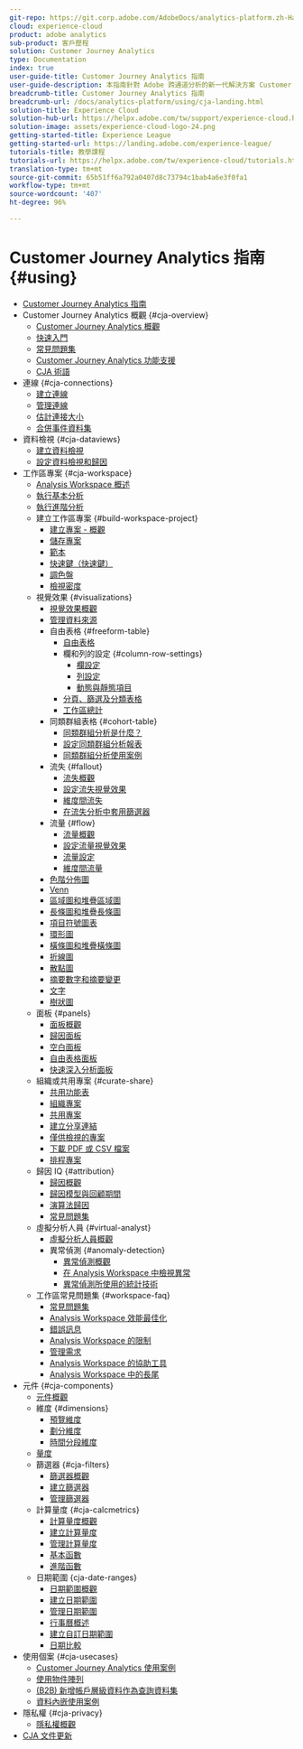 ```yaml
---
git-repo: https://git.corp.adobe.com/AdobeDocs/analytics-platform.zh-Hant
cloud: experience-cloud
product: adobe analytics
sub-product: 客戶歷程
solution: Customer Journey Analytics
type: Documentation
index: true
user-guide-title: Customer Journey Analytics 指南
user-guide-description: 本指南針對 Adobe 跨通道分析的新一代解決方案 Customer Journey Analytics (以 Adobe Experience Platform 為基礎) 提供自助協助資訊。
breadcrumb-title: Customer Journey Analytics 指南
breadcrumb-url: /docs/analytics-platform/using/cja-landing.html
solution-title: Experience Cloud
solution-hub-url: https://helpx.adobe.com/tw/support/experience-cloud.html
solution-image: assets/experience-cloud-logo-24.png
getting-started-title: Experience League
getting-started-url: https://landing.adobe.com/experience-league/
tutorials-title: 教學課程
tutorials-url: https://helpx.adobe.com/tw/experience-cloud/tutorials.html
translation-type: tm+mt
source-git-commit: 65b51ff6a792a0407d8c73794c1bab4a6e3f0fa1
workflow-type: tm+mt
source-wordcount: '407'
ht-degree: 96%

---
```



# Customer Journey Analytics 指南 {#using}

+ [Customer Journey Analytics 指南](getting-started/cja-landing.md)
+ Customer Journey Analytics 概觀 {#cja-overview}
   + [Customer Journey Analytics 概觀](getting-started/cja-overview.md)
   + [快速入門](getting-started/cja-getting-started.md)
   + [常見問題集](getting-started/cja-faq.md)
   + [Customer Journey Analytics 功能支援](getting-started/cja-aa.md)
   + [CJA 術語](getting-started/cja-glossary.md)
+ 連線 {#cja-connections}
   + [建立連線](connections/create-connection.md)
   + [管理連線](connections/manage-connection.md)
   + [估計連接大小](connections/estimate-connection-size.md)
   + [合併事件資料集](connections/combined-dataset.md)
+ 資料檢視 {#cja-dataviews}
   + [建立資料檢視](data-views/create-dataview.md)
   + [設定資料檢視和歸因](data-views/configure-dataviews.md)
+ 工作區專案 {#cja-workspace}
   + [Analysis Workspace 概述](analysis-workspace/home.md)
   + [執行基本分析](analysis-workspace/perform-basic-analysis.md)
   + [執行進階分析](analysis-workspace/perform-adv-analysis.md)
   + 建立工作區專案 {#build-workspace-project}
      + [建立專案 - 概觀](analysis-workspace/build-workspace-project/freeform-overview.md)
      + [儲存專案](analysis-workspace/build-workspace-project/save-projects.md)
      + [範本](analysis-workspace/build-workspace-project/starter-projects.md)
      + [快速鍵（快速鍵）](analysis-workspace/build-workspace-project/fa-shortcut-keys.md)
      + [調色盤](analysis-workspace/build-workspace-project/color-palettes.md)
      + [檢視密度](analysis-workspace/build-workspace-project/view-density.md)
   + 視覺效果 {#visualizations}
      + [視覺效果概觀](analysis-workspace/visualizations/freeform-analysis-visualizations.md)
      + [管理資料來源](analysis-workspace/visualizations/t-sync-visualization.md)
      + 自由表格 {#freeform-table}
         + [自由表格](analysis-workspace/visualizations/freeform-table/freeform-table.md)
         + 欄和列的設定 {#column-row-settings}
            + [欄設定](analysis-workspace/visualizations/freeform-table/column-row-settings/column-settings.md)
            + [列設定](analysis-workspace/visualizations/freeform-table/column-row-settings/table-settings.md)
            + [動態與靜態項目](analysis-workspace/visualizations/freeform-table/column-row-settings/manual-vs-dynamic-rows.md)
         + [分頁、篩選及分類表格](analysis-workspace/visualizations/freeform-table/pagination-filtering-sorting.md)
         + [工作區總計](analysis-workspace/visualizations/freeform-table/workspace-totals.md)
      + 同類群組表格 {#cohort-table}
         + [同類群組分析是什麼？](analysis-workspace/visualizations/cohort-table/cohort-analysis.md)
         + [設定同類群組分析報表](analysis-workspace/visualizations/cohort-table/t-cohort.md)
         + [同類群組分析使用案例](analysis-workspace/visualizations/cohort-table/cohort-use-cases.md)
      + 流失 {#fallout}
         + [流失概觀](analysis-workspace/visualizations/fallout/fallout-flow.md)
         + [設定流失視覺效果](analysis-workspace/visualizations/fallout/configuring-fallout.md)
         + [維度間流失](analysis-workspace/visualizations/fallout/configuring-interdimensional-fallout.md)
         + [在流失分析中套用篩選器](analysis-workspace/visualizations/fallout/compare-segments-fallout.md)
      + 流量 {#flow}
         + [流量概觀](analysis-workspace/visualizations/c-flow/flow.md)
         + [設定流量視覺效果](analysis-workspace/visualizations/c-flow/creating-flow-report.md)
         + [流量設定](analysis-workspace/visualizations/c-flow/flow-settings.md)
         + [維度間流量](analysis-workspace/visualizations/c-flow/multi-dimensional-flow.md)
      + [色階分佈圖](analysis-workspace/visualizations/histogram.md)
      + [Venn](analysis-workspace/visualizations/venn.md)
      + [區域圖和堆疊區域圖](analysis-workspace/visualizations/area.md)
      + [長條圖和堆疊長條圖](analysis-workspace/visualizations/bar.md)
      + [項目符號圖表](analysis-workspace/visualizations/bullet-graph.md)
      + [環形圖](analysis-workspace/visualizations/donut.md)
      + [橫條圖和堆疊橫條圖](analysis-workspace/visualizations/horizontal-bar.md)
      + [折線圖](analysis-workspace/visualizations/line.md)
      + [散點圖](analysis-workspace/visualizations/scatterplot.md)
      + [摘要數字和摘要變更](analysis-workspace/visualizations/summary-number-change.md)
      + [文字](analysis-workspace/visualizations/text.md)
      + [樹狀圖](analysis-workspace/visualizations/treemap.md)
   + 面板 {#panels}
      + [面板概觀](analysis-workspace/c-panels/panels.md)
      + [歸因面板](analysis-workspace/c-panels/attribution.md)
      + [空白面板](analysis-workspace/c-panels/blank-panel.md)
      + [自由表格面板](analysis-workspace/c-panels/freeform-panel.md)
      + [快速深入分析面板](analysis-workspace/c-panels/quickinsight.md)
   + 組織或共用專案 {#curate-share}
      + [共用功能表](analysis-workspace/curate-share/send-schedule-files.md)
      + [組織專案](analysis-workspace/curate-share/curate.md)
      + [共用專案](analysis-workspace/curate-share/share-projects.md)
      + [建立分享連結](analysis-workspace/curate-share/shareable-links.md)
      + [僅供檢視的專案](analysis-workspace/curate-share/view-only-projects.md)
      + [下載 PDF 或 CSV 檔案](analysis-workspace/curate-share/download-send.md)
      + [排程專案](analysis-workspace/curate-share/t-schedule-report.md)
   + 歸因 IQ {#attribution}
      + [歸因概觀](analysis-workspace/attribution/overview.md)
      + [歸因模型與回顧期間](analysis-workspace/attribution/models.md)
      + [演算法歸因](analysis-workspace/attribution/algorithmic.md)
      + [常見問題集](analysis-workspace/attribution/faq.md)
   + 虛擬分析人員 {#virtual-analyst}
      + [虛擬分析人員概觀](analysis-workspace/virtual-analyst/overview.md)
      + 異常偵測 {#anomaly-detection}
         + [異常偵測概觀](analysis-workspace/virtual-analyst/c-anomaly-detection/anomaly-detection.md)
         + [在 Analysis Workspace 中檢視異常](analysis-workspace/virtual-analyst/c-anomaly-detection/view-anomalies.md)
         + [異常偵測所使用的統計技術](analysis-workspace/virtual-analyst/c-anomaly-detection/statistics-anomaly-detection.md)
   + 工作區常見問題集 {#workspace-faq}
      + [常見問題集](analysis-workspace/workspace-faq/faq.md)
      + [Analysis Workspace 效能最佳化](analysis-workspace/workspace-faq/optimizing-performance.md)
      + [錯誤訊息](analysis-workspace/workspace-faq/error-messages.md)
      + [Analysis Workspace 的限制](analysis-workspace/workspace-faq/aw-limitations.md)
      + [管理需求](analysis-workspace/workspace-faq/frequently-asked-questions-analysis-workspace.md)
      + [Analysis Workspace 的協助工具](analysis-workspace/workspace-faq/aw-accessibility.md)
      + [Analysis Workspace 中的長尾](analysis-workspace/workspace-faq/long-tail.md)
+ 元件 {#cja-components}
   + [元件概觀](components/overview.md)
   + 維度 {#dimensions}
      + [預覽維度](components/dimensions/view-dimensions.md)
      + [劃分維度](components/dimensions/t-breakdown-fa.md)
      + [時間分段維度](components/dimensions/time-parting-dimensions.md)
   + [量度](components/apply-create-metrics.md)
   + 篩選器 {#cja-filters}
      + [篩選器概觀](components/filters/filters-overview.md)
      + [建立篩選器](components/filters/create-filters.md)
      + [管理篩選器](components/filters/manage-filters.md)
   + 計算量度 {#cja-calcmetrics}
      + [計算量度概觀](components/calc-metrics/calc-metr-overview.md)
      + [建立計算量度](components/calc-metrics/create.md)
      + [管理計算量度](components/calc-metrics/manage.md)
      + [基本函數](components/calc-metrics/cm-functions.md)
      + [進階函數](components/calc-metrics/cm-adv-functions.md)
   + 日期範圍 {cja-date-ranges}
      + [日期範圍概觀](components/date-ranges/overview.md)
      + [建立日期範圍](components/date-ranges/create.md)
      + [管理日期範圍](components/date-ranges/manage.md)
      + [行事曆概述](components/date-ranges/calendar.md)
      + [建立自訂日期範圍](components/date-ranges/custom-date-ranges.md)
      + [日期比較](components/date-ranges/time-comparison.md)
+ 使用個案 {#cja-usecases}
   + [Customer Journey Analytics 使用案例](use-cases/cja-usecases.md)
   + [使用物件陣列](use-cases/object-arrays.md)
   + [(B2B) 新增帳戶層級資料作為查詢資料集](use-cases/b2b.md)
   + [資料內嵌使用案例](use-cases/data-ingestion.md)
+ 隱私權 {#cja-privacy}
   + [隱私權概觀](privacy/privacy-overview.md)
+ [CJA 文件更新](doc-changes.md)
